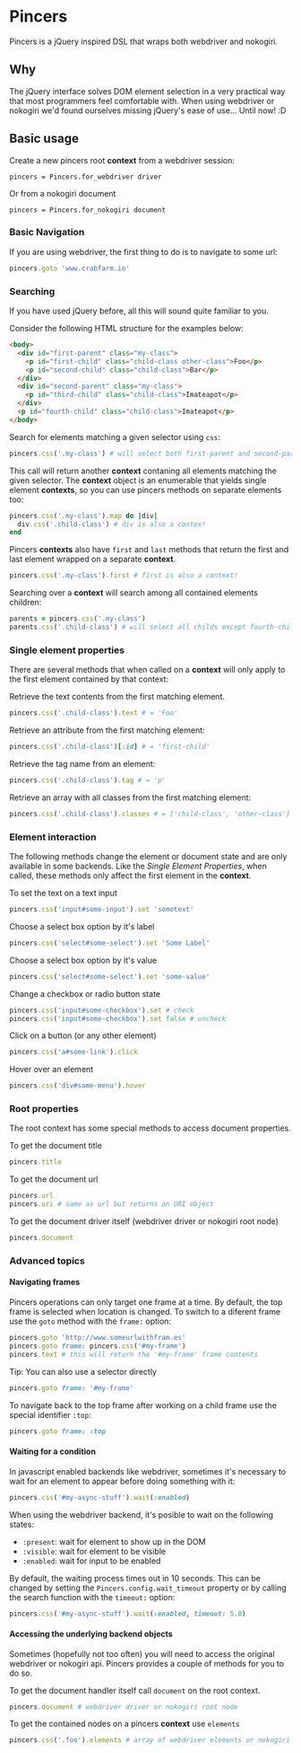 # Pincers

Pincers is a jQuery inspired DSL that wraps both webdriver and nokogiri.

## Why

The jQuery interface solves DOM element selection in a very practical way that most programmers feel comfortable with. When using webdriver or nokogiri we'd found ourselves missing jQuery's ease of use... Until now! :D

## Basic usage

Create a new pincers root **context** from a webdriver session:

```
pincers = Pincers.for_webdriver driver
```

Or from a nokogiri document

```
pincers = Pincers.for_nokogiri document
```

### Basic Navigation

If you are using webdriver, the first thing to do is to navigate to some url:

```ruby
pincers.goto 'www.crabfarm.io'
```

### Searching

If you have used jQuery before, all this will sound quite familiar to you.

Consider the following HTML structure for the examples below:

```html
<body>
  <div id="first-parent" class="my-class">
    <p id="first-child" class="child-class other-class">Foo</p>
    <p id="second-child" class="child-class">Bar</p>
  </div>
  <div id="second-parent" class="my-class">
    <p id="third-child" class="child-class">Imateapot</p>
  </div>
  <p id="fourth-child" class="child-class">Imateapot</p>
</body>
```

Search for elements matching a given selector using `css`:

```ruby
pincers.css('.my-class') # will select both first-parent and second-parent
```

This call will return another **context** contaning all elements matching the given selector. The **context** object is an enumerable that yields single element **contexts**, so you can use pincers methods on separate elements too:

```ruby
pincers.css('.my-class').map do |div|
  div.css('.child-class') # div is also a contex!
end
```

Pincers **contexts** also have `first` and `last` methods that return the first and last element wrapped on a separate **context**.

```ruby
pincers.css('.my-class').first # first is also a context!
```

Searching over a **context** will search among all contained elements children:

```ruby
parents = pincers.css('.my-class')
parents.css('.child-class') # will select all childs except fourth-child
```

### Single element properties

There are several methods that when called on a **context** will only apply to the first element contained by that context:

Retrieve the text contents from the first matching element.

```ruby
pincers.css('.child-class').text # = 'Foo'
```

Retrieve an attribute from the first matching element:

```ruby
pincers.css('.child-class')[:id] # = 'first-child'
```

Retrieve the tag name from an element:

```ruby
pincers.css('.child-class').tag # = 'p'
```

Retrieve an array with all classes from the first matching element:

```ruby
pincers.css('.child-class').classes # = ['child-class', 'other-class']
```

### Element interaction

The following methods change the element or document state and are only available in some backends. Like the *Single Element Properties*, when called, these methods only affect the first element in the **context**.

To set the text on a text input

```ruby
pincers.css('input#some-input').set 'sometext'
```

Choose a select box option by it's label

```ruby
pincers.css('select#some-select').set 'Some Label'
```

Choose a select box option by it's value

```ruby
pincers.css('select#some-select').set 'some-value'
```

Change a checkbox or radio button state

```ruby
pincers.css('input#some-checkbox').set # check
pincers.css('input#some-checkbox').set false # uncheck
```

Click on a button (or any other element)

```ruby
pincers.css('a#some-link').click
```

Hover over an element

```ruby
pincers.css('div#some-menu').hover
```

### Root properties

The root context has some special methods to access document properties.

To get the document title

```ruby
pincers.title
```

To get the document url

```ruby
pincers.url
pincers.uri # same as url but returns an URI object
```

To get the document driver itself (webdriver driver or nokogiri root node)

```ruby
pincers.document
```

### Advanced topics

#### Navigating frames

Pincers operations can only target one frame at a time. By default, the top frame is selected when location is changed. To switch to a diferent frame use the `goto` method with the `frame:` option:

```ruby
pincers.goto 'http://www.someurlwithfram.es'
pincers.goto frame: pincers.css('#my-frame')
pincers.text # this will return the '#my-frame' frame contents
```

Tip: You can also use a selector directly

```ruby
pincers.goto frame: '#my-frame'
```

To navigate back to the top frame after working on a child frame use the special identifier `:top`:

```ruby
pincers.goto frame: :top
```

#### Waiting for a condition

In javascript enabled backends like webdriver, sometimes it's necessary to wait for an element to appear before doing something with it:

```ruby
pincers.css('#my-async-stuff').wait(:enabled)
```

When using the webdriver backend, it's posible to wait on the following states:

* `:present`: wait for element to show up in the DOM
* `:visible`: wait for element to be visible
* `:enabled`: wait for input to be enabled

By default, the waiting process times out in 10 seconds. This can be changed by setting the `Pincers.config.wait_timeout` property or by calling the search function with the `timeout:` option:

```ruby
pincers.css('#my-async-stuff').wait(:enabled, timeout: 5.0)
```

#### Accessing the underlying backend objects

Sometimes (hopefully not too often) you will need to access the original webdriver or nokogiri api. Pincers provides a couple of methods for you to do so.

To get the document handler itself call `document` on the root context.

```ruby
pincers.document # webdriver driver or nokogiri root node
```

To get the contained nodes on a pincers **context** use `elements`

```ruby
pincers.css('.foo').elements # array of webdriver elements or nokogiri nodes.
```
